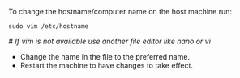 To change the hostname/computer name on the host machine run:

	sudo vim /etc/hostname

\# *If vim is not available use another file editor like nano or vi*

- Change the name in the file to the preferred name.
- Restart the machine to have changes to take effect.